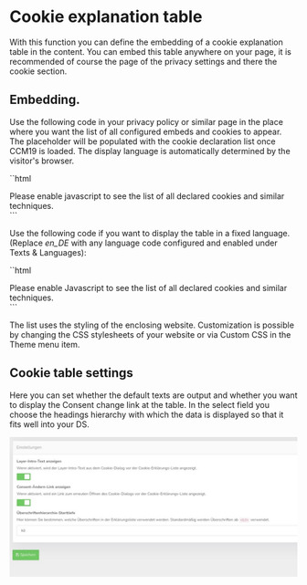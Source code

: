 # Cookie explanation table

With this function you can define the embedding of a cookie explanation table in the content. You can embed this table anywhere on your page, it is recommended of course the page of the privacy settings and there the cookie section.

## Embedding.

Use the following code in your privacy policy or similar page in the place where you want the list of all configured embeds and cookies to appear. The placeholder will be populated with the cookie declaration list once CCM19 is loaded. The display language is automatically determined by the visitor's browser.

``html
<div class="ccm-cookie-declaration">Please enable javascript to see the list of all declared cookies and similar techniques.
</div>```

Use the following code if you want to display the table in a fixed language. (Replace *en_DE* with any language code configured and enabled under Texts &amp; Languages):

``html
<div class="ccm-cookie-declaration" data-lang="de_DE">Please enable Javascript to see the list of all declared cookies and similar techniques.
</div>```

The list uses the styling of the enclosing website. Customization is possible by changing the CSS stylesheets of your website or via Custom CSS in the Theme menu item.

## Cookie table settings

Here you can set whether the default texts are output and whether you want to display the Consent change link at the table. In the select field you choose the headings hierarchy with which the data is displayed so that it fits well into your DS.

![screenshot-1614090824206-206](../assets/screenshot-1614090824206-206.jpg)